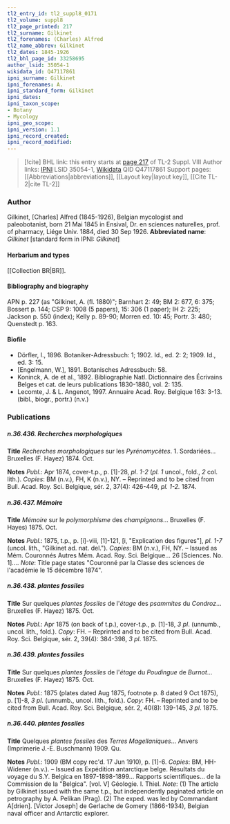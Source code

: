 ```yaml
---
tl2_entry_id: tl2_suppl8_0171
tl2_volume: suppl8
tl2_page_printed: 217
tl2_surname: Gilkinet
tl2_forenames: (Charles) Alfred
tl2_name_abbrev: Gilkinet
tl2_dates: 1845-1926
tl2_bhl_page_id: 33258695
author_lsid: 35054-1
wikidata_id: Q47117861
ipni_surname: Gilkinet
ipni_forenames: A.
ipni_standard_form: Gilkinet
ipni_dates: 
ipni_taxon_scope: 
- Botany
- Mycology
ipni_geo_scope: 
ipni_version: 1.1
ipni_record_created: 
ipni_record_modified:
---
```


> [!cite] BHL link: this entry starts at [page 217](https://www.biodiversitylibrary.org/page/33258695) of TL-2 Suppl. VIII
> Author links: [IPNI](https://www.ipni.org/a/35054-1) LSID 35054-1, [Wikidata](https://www.wikidata.org/wiki/Q47117861) QID Q47117861
> Support pages: [[Abbreviations|abbreviations]], [[Layout key|layout key]], [[Cite TL-2|cite TL-2]]

### Author

Gilkinet, \[Charles\] Alfred (1845-1926), Belgian mycologist and paleobotanist, born 21 Mai 1845 in Ensival, Dr. en sciences naturelles, prof. of pharmacy, Liége Univ. 1884, died 30 Sep 1926. 
**Abbreviated name**: *Gilkinet* \[standard form in IPNI: *Gilkinet*\]

#### Herbarium and types

[[Collection BR|BR]].

#### Bibliography and biography

APN p. 227 (as "Gilkinet, A. (fl. 1880)"; Barnhart 2: 49; BM 2: 677, 6: 375; Bossert p. 144; CSP 9: 1008 (5 papers), 15: 306 (1 paper); IH 2: 225; Jackson p. 550 (index); Kelly p. 89-90; Morren ed. 10: 45; Portr. 3: 480; Quenstedt p. 163.

#### Biofile

- Dörfler, I., 1896. Botaniker-Adressbuch: 1; 1902. Id., ed. 2: 2; 1909. Id., ed. 3: 15.
- \[Engelmann, W.\], 1891. Botanisches Adressbuch: 58.
- Koninck, A. de et al., 1892. Bibliographie Natl. Dictionnaire des Écrivains Belges et cat. de leurs publications 1830-1880, vol. 2: 135.
- Lecomte, J. & L. Angenot, 1997. Annuaire Acad. Roy. Belgique 163: 3-13. (bibl., biogr., portr.) (n.v.)

### Publications

##### n.36.436. Recherches morphologiques

**Title**
*Recherches morphologiques* sur les *Pyrénomycètes*. 1. Sordariées... Bruxelles (F. Hayez) 1874. Oct.

**Notes**
*Publ*.: Apr 1874, cover-t.p., p. \[1\]-28, *pl*. *1-2* (*pl. 1* uncol., fold., *2* col. lith.). *Copies*: BM (n.v.), FH, K (n.v.), NY. – Reprinted and to be cited from Bull. Acad. Roy. Sci. Belgique, sér. 2, 37(4): 426-449, *pl. 1-2.* 1874.

##### n.36.437. Mémoire

**Title**
*Mémoire* sur le *polymorphisme* des *champignons*... Bruxelles (F. Hayes) 1875. Oct.

**Notes**
*Publ*.: 1875, t.p., p. \[i\]-viii, \[1\]-121, \[i, "Explication des figures"\], *pl. 1-7* (uncol. lith., "Gilkinet ad. nat. del."). *Copies*: BM (n.v.), FH, NY. – Issued as Mém. Couronnés Autres Mém. Acad. Roy. Sci. Belgique... 26 \[Sciences. No. 1\]....
*Note*: Title page states "Couronné par la Classe des sciences de l'académie le 15 décembre 1874".

##### n.36.438. plantes fossiles

**Title**
Sur quelques *plantes fossiles* de l'*étage* des *psammites* du *Condroz*... Bruxelles (F. Hayez) 1875. Oct.

**Notes**
*Publ*.: Apr 1875 (on back of t.p.), cover-t.p., p. \[1\]-18, *3 pl*. (unnumb., uncol. lith., fold.).
*Copy*: FH. – Reprinted and to be cited from Bull. Acad. Roy. Sci. Belgique, sér. 2, 39(4): 384-398, *3 pl*. 1875.

##### n.36.439. plantes fossiles

**Title**
Sur quelques *plantes fossiles* de l'*étage* du *Poudingue* de *Burnot*... Bruxelles (F. Hayez) 1875. Oct.

**Notes**
*Publ*.: 1875 (plates dated Aug 1875, footnote p. 8 dated 9 Oct 1875), p. \[1\]-8, *3 pl*. (unnumb., uncol. lith., fold.). *Copy*: FH. – Reprinted and to be cited from Bull. Acad. Roy. Sci. Belgique, sér. 2, 40(8): 139-145, *3 pl*. 1875.

##### n.36.440. plantes fossiles

**Title**
Quelques *plantes fossiles* des *Terres Magellaniques*... Anvers (Imprimerie J.-E. Buschmann) 1909. Qu.

**Notes**
*Publ*.: 1909 (BM copy rec'd. 17 Jun 1910), p. \[1\]-6. *Copies*: BM, HH-Widener (n.v.). – Issued as Expédition antarctique belge. Résultats du voyage du S.Y. Belgica en 1897-1898-1899... Rapports scientifiques... de la Commission de la "Belgica". \[vol. V\] Géologie. I. Thiel.
*Note*: (1) The article by Gilkinet issued with the same t.p., but independently paginated article on petrography by A. Pelikan (Prag). (2) The exped. was led by Commandant A\[drien\]. \[Victor Joseph\] de Gerlache de Gomery (1866-1934), Belgian naval officer and Antarctic explorer.

